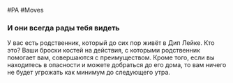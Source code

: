 #PA #Moves 
### И они всегда рады тебя видеть
У вас есть родственник, который до сих пор живёт в Дип Лейке. Кто это? Ваши броски костей на действия, с которыми родственник помогает вам, совершаются с преимуществом. Кроме того, если вы находитесь в опасности и можете добраться до его дома, то вам ничего не будет угрожать как минимум до следующего утра.